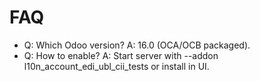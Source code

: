 # FAQ

- Q: Which Odoo version? A: 16.0 (OCA/OCB packaged).
- Q: How to enable? A: Start server with --addon l10n_account_edi_ubl_cii_tests or install in UI.
